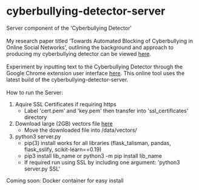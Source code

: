 # cyberbullying-detector-server
Server component of the 'Cyberbullying Detector'
<br></br>
My research paper titled ‘Towards Automated Blocking of Cyberbullying in Online Social Networks’, outlining the background and approach to producing my cyberbullying detector can be viewed [here](http://www.tobycourtis.com/wp-content/uploads/2020/04/Towards-Automated-Blocking-of-Cyberbullying-in-OSNs.pdf).
<br></br>
Experiment by inputting text to the Cyberbullying Detector through the Google Chrome extension user interface [here](https://www.tobycourtis.com/content/cyberbullying_detector). This online tool uses the latest build of the cyberbullying-detector-server. 
<br></br>
How to run the Server:

1) Aquire SSL Certificates if requiring https
   - Label 'cert.pem' and 'key.pem' then transfer into 'ssl_certificates' directory
2) Download large (2GB) vectors file [here](https://drive.google.com/file/d/1H6uSF-L3drCNzaMyKOzeUCbrH0FxGseg/view)
   - Move the downloaded file into /data/vectors/
3) python3 server.py
   - pip(3) install works for all libraries (flask_talisman, pandas, flask_sslify, scikit-learn==0.19)
   - pip3 install lib_name or python3 -m pip install lib_name
   - If required run using SSL by including one argument: 'python3 server.py SSL'
   
   


Coming soon:
  Docker container for easy install
